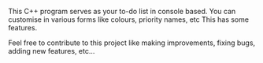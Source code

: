 This C++ program serves as your to-do list in console based.
You can customise in various forms like colours, priority names, etc
This has some features.

Feel free to contribute to this project like making improvements,
fixing bugs, adding new features, etc...
